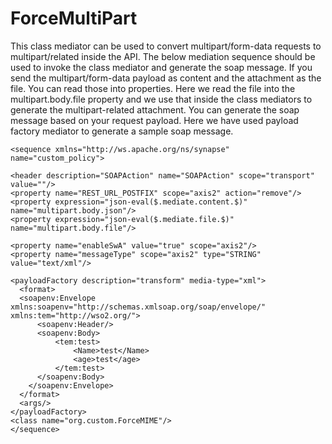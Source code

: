 # ForceMultiPart


This class mediator can be used to convert multipart/form-data requests to multipart/related inside the API. The below mediation sequence should be used to invoke the class mediator and generate the soap message.
If you send the multipart/form-data payload as content and the attachment as the file. You can read those into properties. Here we read the file into the multipart.body.file property and we use that inside the class mediators to generate the multipart-related attachment. You can generate the soap message based on your request payload. Here we have used payload factory mediator to generate a sample soap message.

```
<sequence xmlns="http://ws.apache.org/ns/synapse" name="custom_policy">

<header description="SOAPAction" name="SOAPAction" scope="transport" value=""/>
<property name="REST_URL_POSTFIX" scope="axis2" action="remove"/>
<property expression="json-eval($.mediate.content.$)" name="multipart.body.json"/>
<property expression="json-eval($.mediate.file.$)" name="multipart.body.file"/>

<property name="enableSwA" value="true" scope="axis2"/>
<property name="messageType" scope="axis2" type="STRING" value="text/xml"/>

<payloadFactory description="transform" media-type="xml">
  <format>
  <soapenv:Envelope xmlns:soapenv="http://schemas.xmlsoap.org/soap/envelope/" xmlns:tem="http://wso2.org/">
      <soapenv:Header/>
      <soapenv:Body>
          <tem:test>
              <Name>test</Name>
              <age>test</age>
          </tem:test>
      </soapenv:Body>
    </soapenv:Envelope>
  </format>
  <args/>
</payloadFactory>
<class name="org.custom.ForceMIME"/>
</sequence>
